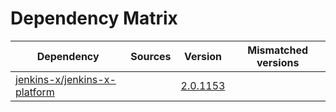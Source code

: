 # Dependency Matrix

Dependency | Sources | Version | Mismatched versions
---------- | ------- | ------- | -------------------
[jenkins-x/jenkins-x-platform](https://github.com/jenkins-x/jenkins-x-platform.git) |  | [2.0.1153](https://github.com/jenkins-x/jenkins-x-platform/releases/tag/v2.0.1153) | 
